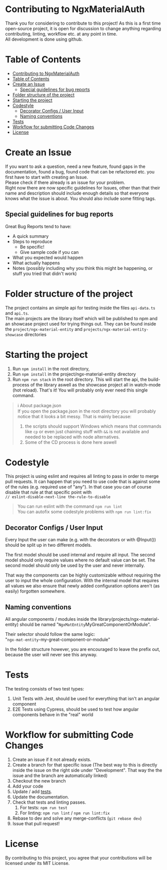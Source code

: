 # Contributing to NgxMaterialAuth
Thank you for considering to contribute to this project! As this is a first time open-source project, it is open for discussion to change anything regarding contributing, linting, workflow etc. at any point in time.
<br>
All development is done using github.

# Table of Contents
- [Contributing to NgxMaterialAuth](#contributing-to-ngxmaterialauth)
- [Table of Contents](#table-of-contents)
- [Create an Issue](#create-an-issue)
  - [Special guidelines for bug reports](#special-guidelines-for-bug-reports)
- [Folder structure of the project](#folder-structure-of-the-project)
- [Starting the project](#starting-the-project)
- [Codestyle](#codestyle)
  - [Decorator Configs / User Input](#decorator-configs--user-input)
  - [Naming conventions](#naming-conventions)
- [Tests](#tests)
- [Workflow for submitting Code Changes](#workflow-for-submitting-code-changes)
- [License](#license)

# Create an Issue
If you want to ask a question, need a new feature, found gaps in the documentation, found a bug, found code that can be refactored etc. you first have to start with creating an Issue.
<br>
Please check if there already is an issue for your problem.
<br>
Right now there are now specific guidelines for Issues, other than that their name and description should include enough details so that everyone knows what the issue is about. You should also include some fitting tags.

## Special guidelines for bug reports

Great Bug Reports tend to have:

- A quick summary
- Steps to reproduce
  - Be specific!
  - Give sample code if you can
- What you expected would happen
- What actually happens
- Notes (possibly including why you think this might be happening, or stuff you tried that didn't work)

# Folder structure of the project
The project contains an simple api for testing inside the files `api-data.ts` and `api.ts`.
<br>
The main projects are the library itself which will be published to npm and an showcase project used for trying things out. They can be found inside the `project/ngx-material-entity` and `projects/ngx-material-entity-showcase` directories

# Starting the project
1. Run `npm install` in the root directory,
2. Run `npm install` in the project/ngx-material-entity directory
3. Run `npm run stack` in the root directory. This will start the api, the build-process of the library aswell as the showcase project all in watch-mode (hot reload). That's it! You will probably only ever need this single command.
> :information_source: About package.json
> <br>
> If you open the package.json in the root directory you will probably notice that it looks a bit messy. That is mainly because:
> 1. the scripts should support Windows which means that commands like `cp` or even just chaining stuff with `&&` is not available and needed to be replaced with node alternatives.
> 2. Some of the CD process is done here aswell

# Codestyle
This project is using eslint and requires all linting to pass in order to merge pull requests. It can happen that you need to use code that is against some of the rules (e.g. required use of "any"). In that case you can of course disable that rule at that specific point with
<br>
`// eslint-disable-next-line the-rule-to-disable`
> You can run eslint with the command `npm run lint`
> <br>
> You can autofix some codestyle problems with `npm run lint:fix`

## Decorator Configs / User Input
Every Input the user can make (e.g. with the decorators or with @Input()) should be split up in two different models.

The first model should be used internal and require all input. The second model should only require values where no default value can be set. The second model should only be used by the user and never internally.

That way the components can be highly customizable without requiring the user to input the whole configuration. With the internal model that requires all values we also ensure that newly added configuration options aren't (as easily) forgotten somewhere.

## Naming conventions

All angular components / modules inside the library(projects/ngx-material-entity) should be named "`NgxMatEntity`MyGreatComponentOrModule".

Their selector should follow the same logic:
<br>
"`ngx-mat-entity`-my-great-component-or-module"

In the folder structure however, you are encouraged to leave the prefix out, because the user will never see this anyway.

# Tests
The testing consists of two test types:
1. Unit Tests with Jest, should be used for everything that isn't an angular component
2. E2E Tests using Cypress, should be used to test how angular components behave in the "real" world

# Workflow for submitting Code Changes

1. Create an issue if it not already exists.
2. Create a branch for that specific issue (The best way to this is directly inside the issue on the right side under "Development". That way the the issue and the branch are automatically linked)
3. Checkout the new branch
4. Add your code
5. Update / add [tests](#tests).
6. Update the documentation.
7. Check that tests and linting passes.
   1. For tests: `npm run test`
   2. For linting: `npm run lint` / `npm run lint:fix`
8. Rebase to dev and solve any merge-conflicts (`git rebase dev`)
9. Issue that pull request!

# License
By contributing to this project, you agree that your contributions will be licensed under its MIT License.